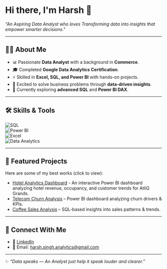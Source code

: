 # Hi there, I'm Harsh 👋  

 *"An Aspiring Data Analyst who loves Transforming data into insights that empower smarter decisions."*  

---

## 👨‍💻 About Me  
- 📊 Passionate **Data Analyst** with a background in **Commerce**.  
- 🎓 Completed **Google Data Analytics Certification**.  
- ⚡ Skilled in **Excel, SQL, and Power BI** with hands-on projects.  
- 🚀 Excited to solve business problems through **data-driven insights**.  
- 🌱 Currently exploring **advanced SQL** and **Power BI DAX**.  

---

## 🛠️ Skills & Tools  

![SQL](https://img.shields.io/badge/SQL-025E8C?style=for-the-badge&logo=postgresql&logoColor=white)  
![Power BI](https://img.shields.io/badge/Power%20BI-F2C811?style=for-the-badge&logo=Power%20BI&logoColor=black)  
![Excel](https://img.shields.io/badge/Excel-217346?style=for-the-badge&logo=microsoft-excel&logoColor=white)  
![Data Analytics](https://img.shields.io/badge/Data%20Analytics-4CAF50?style=for-the-badge&logo=databricks&logoColor=white)  

---

## 📌 Featured Projects  
Here are some of my best works (click to view):  
-  [Hotel Analytics Dashboard](https://github.com/harsh-dataportfolio/Hospitality-dashboard-Power-Bi-) - An interactive Power BI dashboard analyzing hotel revenue, occupancy, and customer trends for AtliQ Grands.
- [Telecom Churn Analysis](https://github.com/harsh-dataportfolio/Power-BI-Customer-Churn-Dashboard) – Power BI dashboard analyzing churn drivers & KPIs.
- [Coffee Sales Analysis](https://github.com/harsh-dataportfolio/SQL--Coffee-Sales-Analysis) – SQL-based insights into sales patterns & trends.
  
---

## 🤝 Connect With Me  
- 💼 [LinkedIn](https://www.linkedin.com/in/harsh-analytics)  
- 📧 Email: harsh.singh.analytics@gmail.com 

---
✨ *“Data speaks — An Analyst just help it speak louder and clearer.”*

